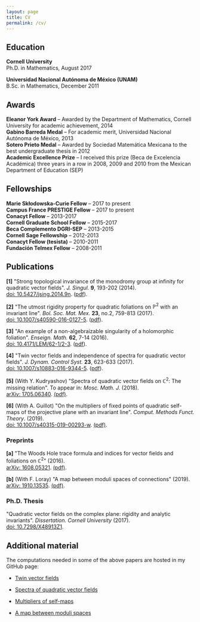 ```yaml
---
layout: page
title: CV
permalink: /cv/
---
```


<meta http-equiv="Content-Type" content="text/html; charset=utf-8"/>  <!-- For correct rendering with Emacs -->


<!-- You can download a pdf version <a href="{{ site.baseurl }}/documents/CV/Ramirez-CV.pdf">here</a>.-->


## Education

**Cornell University**  
Ph.D. in Mathematics, August 2017  

**Universidad Nacional Autónoma de México (UNAM)**  
B.Sc. in Mathematics, December 2011  


## Awards

**Eleanor York Award** – Awarded by the Department of Mathematics, Cornell University for academic achievement, 2014  
**Gabino Barreda Medal** – For academic merit, Universidad Nacional Autónoma de México, 2013  
**Sotero Prieto Medal** – Awarded by Sociedad Matemática Mexicana to the best undergraduate thesis in 2012  
**Academic Excellence Prize** – I received this prize (Beca de Excelencia Académica) three years in a row in 2008, 2009 and 2010 from the Mexican Department of Education (SEP)  


## Fellowships

**Marie Skłodowska-Curie Fellow** – 2017 to present  
**Campus France PRESTIGE Fellow** – 2017 to present  
**Conacyt Fellow** – 2013-2017  
**Cornell Graduate School Fellow** – 2015-2017  
**Beca Complemento DGRI-SEP** – 2013-2015  
**Cornell Sage Fellowship** – 2012-2013  
**Conacyt Fellow (tesista)** – 2010-2011  
**Fundación Telmex Fellow** – 2008-2011  


## Publications

**[1]** "Strong topological invariance of the monodromy group at infinity for quadratic vector fields". _J. Singul._ **9**, 193-202 (2014).  
[doi: 10.5427/jsing.2014.9n](http://dx.doi.org/10.5427/jsing.2014.9n). (<a href="{{ site.baseurl }}/documents/papers/strong_top_invariance-2014.pdf">pdf</a>).

**[2]** "The utmost rigidity property for quadratic foliations on $\mathbb{P}^2$ with an invariant line". _Bol. Soc. Mat. Mex._ **23**, no.2, 759-813 (2017).  
[doi: 10.1007/s40590-016-0127-5](http://doi.org/10.1007/s40590-016-0127-5). (<a href="{{ site.baseurl }}/documents/papers/utmost-rigidity-property2016.pdf">pdf</a>).

**[3]** "An example of a non-algebraizable singularity of a holomorphic foliation".  _Enseign. Math._ **62**, 7-14  (2016).  
[doi: 10.4171/LEM/62-1/2-3](http://doi.org/10.4171/LEM/62-1/2-3). (<a href="{{ site.baseurl }}/documents/papers/example_non-algebraic-2016.pdf">pdf</a>).

**[4]** "Twin vector fields and independence of spectra for quadratic vector fields".  _J. Dynam. Control Syst._ **23**, 623-633 (2017).  
[doi: 10.1007/s10883-016-9344-5](http://doi.org/10.1007/s10883-016-9344-5). (<a href="{{ site.baseurl }}/documents/papers/twin_vector_fields-2016.pdf">pdf</a>).

**[5]** (With Y. Kudryashov) "Spectra of quadratic vector fields on $\mathbb{C}^2$: The missing relation". To appear in: *Mosc. Math. J.* (2018).  
[arXiv: 1705.06340](https://arxiv.org/abs/1705.06340). [(pdf)](https://arxiv.org/pdf/1705.06340).

**[6]** (With A. Guillot) "On the multipliers of fixed points of quadratic self-maps of the projective plane with an invariant line". *Comput. Methods Funct. Theory*. (2019).  
[doi: 10.1007/s40315-019-00293-w](http://doi.org/10.1007/s40315-019-00293-w). [(pdf)](https://arxiv.org/pdf/1902.04433).


### Preprints

**[a]** "The Woods Hole trace formula and indices for vector fields and foliations on $\mathbb{C}^2$" (2016).  
[arXiv: 1608.05321](https://arxiv.org/abs/1608.05321). [(pdf)](https://arxiv.org/pdf/1608.05321).

**[b]** (With F. Loray) "A map between moduli spaces of connections" (2019).  
[arXiv: 1910.13535](https://arxiv.org/abs/1910.13535). [(pdf)](https://arxiv.org/pdf/1910.13535).


### Ph.D. Thesis

"Quadratic vector fields on the complex plane: rigidity and analytic invariants". _Dissertation. Cornell University_ (2017).   
[doi: 10.7298/X48913Z1](https://doi.org/10.7298/X48913Z1).


## Additional material

The computations needed in some of the above papers are hosted in my GitHub page:  

* [Twin vector fields](https://github.com/valentermz/Twin-vector-fields)  

* [Spectra of quadratic vector fields](https://github.com/valentermz/Hidden-relation-qvfs)  

* [Multipliers of self-maps](https://github.com/valentermz/Multipliers-of-self-maps-on-P2)  

* [A map between moduli spaces](https://github.com/valentermz/Connections-on-elliptic-curves)

<!-- * [An application to homogeneous vector fields](https://github.com/valentermz/Test-hidden-quadratic-endomorphisms)   -->

&nbsp;

&nbsp;
